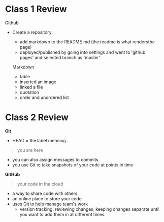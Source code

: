 # Class 1 Review

Github
- Create a repository
  - add markdown to the README.md (the readme is what rendersthe page)
  - deployed/published by going into settings and went to 'github pages' and selected branch as 'master'
  
  Markdown
  - table
  - inserted an image
  - linked a file
  - quotation
  - order and unordered list
  
# Class 2 Review

**Git**
- HEAD = the label meaning..
> you are here 
>
- you can also assign messages to commits
- you use Git to take snapshots of your code at points in time

**GitHub**
> your code in the cloud
>
- a way to share code with others
- an online place to store your code
- uses Git to help manage team's work
  - version tracking, reviewing changes, keeping changes separate until you want to add them in at different times

